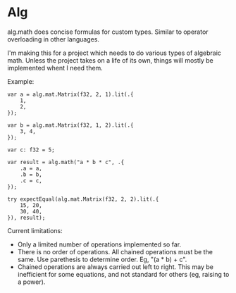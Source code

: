 # Alg

alg.math does concise formulas for custom types.  Similar to operator overloading in other languages.

I'm making this for a project which needs to do various types of algebraic math.  Unless the project takes on a life of its own, things will mostly be implemented whent I need them.

Example:

```zig
var a = alg.mat.Matrix(f32, 2, 1).lit(.{
    1,
    2,
});

var b = alg.mat.Matrix(f32, 1, 2).lit(.{
    3, 4,
});

var c: f32 = 5;

var result = alg.math("a * b * c", .{
    .a = a,
    .b = b,
    .c = c,
});

try expectEqual(alg.mat.Matrix(f32, 2, 2).lit(.{
    15, 20,
    30, 40,
}), result);
```

Current limitations:

- Only a limited number of operations implemented so far.
- There is no order of operations.  All chained operations must be the same.  Use parethesis to determine order.  Eg, "(a * b) + c".
- Chained operations are always carried out left to right.  This may be inefficient for some equations, and not standard for others (eg, raising to a power).